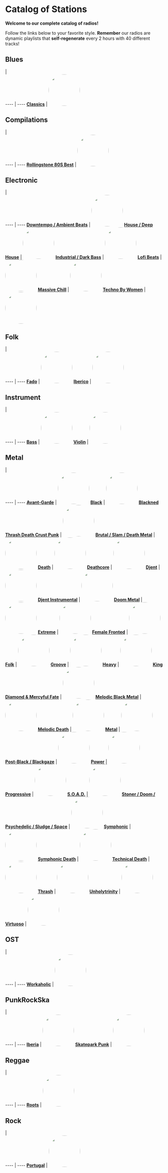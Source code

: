 

<style>
figure {
  border: 0px #cccccc solid;
  padding: 4px;
  margin: auto;
  align: center;
}
</style>

# Catalog of Stations

**Welcome to our complete catalog of radios!**

Follow the links below to your favorite style. **Remember** our radios
are dynamic playlists that **self-regenerate** every 2 hours with 40 different
tracks!

## Blues

  |  
 ---- | ---- 
[**Classics**](https://radioninjapirata.github.io/radio_bluesclassics.html) | <a href="https://radioninjapirata.github.io/radio_bluesclassics.html" target="_blank"><img src="https://mosaic.scdn.co/640/ab67616d0000b2736cb77f1bf43e6ecd6e09feeeab67616d0000b27397bf63a862439a47e1430f55ab67616d0000b273cf445433ee3201966ff500d4ab67616d0000b273f9eb9a1e43607e1f71d217a9" height="100" width="auto" style="border-radius:50%"></a>

## Compilations

  |  
 ---- | ---- 
[**Rollingstone 80S Best**](https://radioninjapirata.github.io/radio_rollingbest80s.html) | <a href="https://radioninjapirata.github.io/radio_rollingbest80s.html" target="_blank"><img src="https://mosaic.scdn.co/640/ab67616d0000b27356e31f8c1acf3546f3dde264ab67616d0000b273ad29c5617de8b6a5eb46a9f7ab67616d0000b273ba187be83331b13d7bfd8b18ab67616d0000b273e45161990e83649071399525" height="100" width="auto" style="border-radius:50%"></a>

## Electronic

  |  
 ---- | ---- 
[**Downtempo / Ambient Beats**](https://radioninjapirata.github.io/radio_downtempo.html) | <a href="https://radioninjapirata.github.io/radio_downtempo.html" target="_blank"><img src="https://mosaic.scdn.co/640/ab67616d0000b2731a1ba7785a4b91c8aee7a79cab67616d0000b2734315c7e69eee93da77f78ff6ab67616d0000b27346a0ee48d3e55c7fef562b0eab67616d0000b2734aba224d974e8dca2f3cd158" height="100" width="auto" style="border-radius:50%"></a>
[**House / Deep House**](https://radioninjapirata.github.io/house.html) | <a href="https://radioninjapirata.github.io/house.html" target="_blank"><img src="https://mosaic.scdn.co/640/ab67616d0000b2735199b17c441bc87888f5aa3dab67616d0000b27390e76a9fdbb107a080198652ab67616d0000b273cc23e7562cc57c84d006d31cab67616d0000b273e46384ef83c754e28d8a2eab" height="100" width="auto" style="border-radius:50%"></a>
[**Industrial / Dark Bass**](https://radioninjapirata.github.io/radio_industrial_darkbass.html) | <a href="https://radioninjapirata.github.io/radio_industrial_darkbass.html" target="_blank"><img src="https://mosaic.scdn.co/640/ab67616d0000b2730c5105ab5c784983196d24a3ab67616d0000b2733b1b1cb78cd19ecdcd8a8d6eab67616d0000b273dfc6e536be7ca4a09208b4b2ab67616d0000b273ffbde8e1578347b25c502686" height="100" width="auto" style="border-radius:50%"></a>
[**Lofi Beats**](https://radioninjapirata.github.io/radio_lofi.html) | <a href="https://radioninjapirata.github.io/radio_lofi.html" target="_blank"><img src="https://mosaic.scdn.co/640/ab67616d0000b27306dd8e34625cad91d64b33b9ab67616d0000b2731b6f999c2c9c22066611f709ab67616d0000b2731d4312e28a656626f7342994ab67616d0000b2737cabdd63e4cf2f413980771a" height="100" width="auto" style="border-radius:50%"></a>
[**Massive Chill**](https://radioninjapirata.github.io/massive_chill.html) | <a href="https://radioninjapirata.github.io/massive_chill.html" target="_blank"><img src="https://mosaic.scdn.co/640/ab67616d0000b2730cfdf9ca895535a0e53be30fab67616d0000b27345db4df85d7a232919ae4fb8ab67616d0000b2734afab22775c0b66debf983f2ab67616d0000b273e5b05bdf99bcc38741cec670" height="100" width="auto" style="border-radius:50%"></a>
[**Techno By Women**](https://radioninjapirata.github.io/radio_technowomen.html) | <a href="https://radioninjapirata.github.io/radio_technowomen.html" target="_blank"><img src="https://mosaic.scdn.co/640/ab67616d0000b2731d1eba23d1a1f88136ee3485ab67616d0000b2732a99d02cf9def673fdd51a1dab67616d0000b273460d1218d66f63140bcfc373ab67616d0000b273aba46c717b6562b5d08d2b6d" height="100" width="auto" style="border-radius:50%"></a>

## Folk

  |  
 ---- | ---- 
[**Fado**](https://radioninjapirata.github.io/radio_fado.html) | <a href="https://radioninjapirata.github.io/radio_fado.html" target="_blank"><img src="https://mosaic.scdn.co/640/ab67616d0000b2730729b42d6bec2c0e2005bd68ab67616d0000b2733c01c4ad5c910b2e042d33a0ab67616d0000b2734436c3bea617aa015284e840ab67616d0000b273fbd3ad1ee44987f838d2269c" height="100" width="auto" style="border-radius:50%"></a>
[**Iberico**](https://radioninjapirata.github.io/radio_folkiberico.html) | <a href="https://radioninjapirata.github.io/radio_folkiberico.html" target="_blank"><img src="https://mosaic.scdn.co/640/ab67616d0000b27337db6a8842b7fa70cfa856d0ab67616d0000b2738fdf3361f8c613a002292352ab67616d0000b273ae03268fc196e1c196db608eab67616d0000b273ee012a5994d8a121420f4c8b" height="100" width="auto" style="border-radius:50%"></a>

## Instrument

  |  
 ---- | ---- 
[**Bass**](https://radioninjapirata.github.io/radio_bassists.html) | <a href="https://radioninjapirata.github.io/radio_bassists.html" target="_blank"><img src="https://mosaic.scdn.co/640/ab67616d0000b273508ba1f64d8bde34a1d1b7f4ab67616d0000b2737f0e34797eff1b3157babb44ab67616d0000b273a5096a2c71ea6555555eec4aab67616d0000b273e64bb6c3d20459fc5246b76c" height="100" width="auto" style="border-radius:50%"></a>
[**Violin**](https://radioninjapirata.github.io/radio_violin.html) | <a href="https://radioninjapirata.github.io/radio_violin.html" target="_blank"><img src="https://mosaic.scdn.co/640/ab67616d0000b27388d3efe6cc7617bad185b55bab67616d0000b273d5d6957f73be207d4b8e5c27ab67616d0000b273e38051840ec58a50d18214a7ab67616d0000b273edd1b93ee66d6265337a592f" height="100" width="auto" style="border-radius:50%"></a>

## Metal

  |  
 ---- | ---- 
[**Avant-Garde**](https://radioninjapirata.github.io/radio_metalavantgarde.html) | <a href="https://radioninjapirata.github.io/radio_metalavantgarde.html" target="_blank"><img src="https://mosaic.scdn.co/640/ab67616d0000b2731647c8a5a629aa5e2e15b9c8ab67616d0000b2735a8d9c27bde55da2954b1a07ab67616d0000b273c2717ae15e603ada49ac2070ab67616d0000b273df3d2853e203937fff455e7c" height="100" width="auto" style="border-radius:50%"></a>
[**Black**](https://radioninjapirata.github.io/radio_blackmetal.html) | <a href="https://radioninjapirata.github.io/radio_blackmetal.html" target="_blank"><img src="https://mosaic.scdn.co/640/ab67616d0000b2731588c0c3996c876764ef0248ab67616d0000b273682473d6558277024a326f20ab67616d0000b273cfb5dbffc4017cf3d5b950ceab67616d0000b273e1988d4c59dc6f2ab0e36755" height="100" width="auto" style="border-radius:50%"></a>
[**Blackned Thrash Death Crust Punk**](https://radioninjapirata.github.io/radio_blacknedthrash.html) | <a href="https://radioninjapirata.github.io/radio_blacknedthrash.html" target="_blank"><img src="https://mosaic.scdn.co/640/ab67616d0000b273420f2de2c61499b2faa76679ab67616d0000b273485567159e47406b065024f1ab67616d0000b2736f8edfed65633e770140f10bab67616d0000b27394f38aaad330a5a9f60f2023" height="100" width="auto" style="border-radius:50%"></a>
[**Brutal / Slam / Death Metal**](https://radioninjapirata.github.io/radio_brutaldeathmetal.html) | <a href="https://radioninjapirata.github.io/radio_brutaldeathmetal.html" target="_blank"><img src="https://mosaic.scdn.co/640/ab67616d0000b27312ae6ffad89c22a3c5e82612ab67616d0000b2731a8ce46ea67b46c1317ac286ab67616d0000b2732bd186a5fb10c476791d89dcab67616d0000b2739f13bd1de2605feac0253fd7" height="100" width="auto" style="border-radius:50%"></a>
[**Death**](https://radioninjapirata.github.io/radio_deathmetal.html) | <a href="https://radioninjapirata.github.io/radio_deathmetal.html" target="_blank"><img src="https://mosaic.scdn.co/640/ab67616d0000b27317a9b7f6bc07aa2653ba0691ab67616d0000b2734e296fa8e577407988626dfcab67616d0000b27361fbcdc9bb6b11ba4cdfefe5ab67616d0000b2739f43b6a2fcb6f5ba0d2ebd13" height="100" width="auto" style="border-radius:50%"></a>
[**Deathcore**](https://radioninjapirata.github.io/deathcore.html) | <a href="https://radioninjapirata.github.io/deathcore.html" target="_blank"><img src="https://mosaic.scdn.co/640/ab67616d0000b27345895da3a4c828af52c22afcab67616d0000b273738b4ef15fc3c07564f7cca8ab67616d0000b273bb4881390193b40177ef5a98ab67616d0000b273d3ccf046d08a217aef1041e6" height="100" width="auto" style="border-radius:50%"></a>
[**Djent**](https://radioninjapirata.github.io/radio_djent.html) | <a href="https://radioninjapirata.github.io/radio_djent.html" target="_blank"><img src="https://mosaic.scdn.co/640/ab67616d0000b273027dc97a94300462ca43acccab67616d0000b2731fb8dc0c3ef228e0f9942782ab67616d0000b27389b57fb03a1f18dfcb0f2108ab67616d0000b273ce32a214696e5f4af749365f" height="100" width="auto" style="border-radius:50%"></a>
[**Djent Instrumental**](https://radioninjapirata.github.io/radio_instrumentaldjent.html) | <a href="https://radioninjapirata.github.io/radio_instrumentaldjent.html" target="_blank"><img src="https://mosaic.scdn.co/640/ab67616d0000b27353aa479fe9452dd195acc561ab67616d0000b27393bb9d619c92bcd6ba242c39ab67616d0000b273a5a49ab3fd0875948e5ec41eab67616d0000b273a67eb1ee9be7db9ab852e225" height="100" width="auto" style="border-radius:50%"></a>
[**Doom Metal**](https://radioninjapirata.github.io/radio_doom.html) | <a href="https://radioninjapirata.github.io/radio_doom.html" target="_blank"><img src="https://mosaic.scdn.co/640/ab67616d0000b27334b21c5d9d2714f6ba669368ab67616d0000b2734e7100309841d5a0c53bdaf3ab67616d0000b273839904eceb38d3816d9d27b8ab67616d0000b273e9bcd0c45f9e80971067f7ab" height="100" width="auto" style="border-radius:50%"></a>
[**Extreme**](https://radioninjapirata.github.io/radio_extrememetal.html) | <a href="https://radioninjapirata.github.io/radio_extrememetal.html" target="_blank"><img src="https://mosaic.scdn.co/640/ab67616d0000b2732f5d8523275c886f98e5b649ab67616d0000b27353fc5004b81b1757fa03d2e3ab67616d0000b273915b552a680b18046b3ade51ab67616d0000b273a7939c48bdf3252da37e975d" height="100" width="auto" style="border-radius:50%"></a>
[**Female Fronted**](https://radioninjapirata.github.io/radio_femalefrontedmetal.html) | <a href="https://radioninjapirata.github.io/radio_femalefrontedmetal.html" target="_blank"><img src="https://mosaic.scdn.co/640/ab67616d0000b27302af0713ed17f43d2d20583eab67616d0000b2732e16015f7fc2f0a363530ff1ab67616d0000b27343a868ad1ab4dbe15660e333ab67616d0000b273555fcb46a3984d605c4ffff7" height="100" width="auto" style="border-radius:50%"></a>
[**Folk**](https://radioninjapirata.github.io/radio_folkmetal.html) | <a href="https://radioninjapirata.github.io/radio_folkmetal.html" target="_blank"><img src="https://mosaic.scdn.co/640/ab67616d0000b2730ca6cddfcea465448a8b18d9ab67616d0000b27363757a39de7db2268a8e35f1ab67616d0000b273a4631b57433d31f698748e4aab67616d0000b273f9861db48d40d77a05504e8d" height="100" width="auto" style="border-radius:50%"></a>
[**Groove**](https://radioninjapirata.github.io/radio_groovemetal.html) | <a href="https://radioninjapirata.github.io/radio_groovemetal.html" target="_blank"><img src="https://mosaic.scdn.co/640/ab67616d0000b273675c3687135fc325a6abc27cab67616d0000b2739c0b2d74cfb910735ca55317ab67616d0000b273f8e7b636d92c12038052dcc7ab67616d0000b273f99e29660d585bfcfa75346a" height="100" width="auto" style="border-radius:50%"></a>
[**Heavy**](https://radioninjapirata.github.io/radio_heavymetal.html) | <a href="https://radioninjapirata.github.io/radio_heavymetal.html" target="_blank"><img src="https://mosaic.scdn.co/640/ab67616d0000b27384ec5d3723de8664c0705831ab67616d0000b2738ac56da51fdd03fed84cd6b0ab67616d0000b2739eb9d7f76b05d09e8ed30ef6ab67616d0000b273d5348d8ee47e53d30241ddc8" height="100" width="auto" style="border-radius:50%"></a>
[**King Diamond & Mercyful Fate**](https://radioninjapirata.github.io/radio_fan_KDMF.html) | <a href="https://radioninjapirata.github.io/radio_fan_KDMF.html" target="_blank"><img src="https://mosaic.scdn.co/640/ab67616d0000b2735601c9baa23e8f6c1039929fab67616d0000b273868aa679a7583bbefc07803cab67616d0000b27397620fb16ab7feed6a4da26cab67616d0000b273ab9ccbce3c75bfc983d6d2be" height="100" width="auto" style="border-radius:50%"></a>
[**Melodic Black Metal**](https://radioninjapirata.github.io/radio_melodicblackmetal.html) | <a href="https://radioninjapirata.github.io/radio_melodicblackmetal.html" target="_blank"><img src="https://mosaic.scdn.co/640/ab67616d0000b2731efca77c2ffa17d286c55315ab67616d0000b2737a28435c49110aacecb11988ab67616d0000b27397838297a61eba87b8300939ab67616d0000b273c35a499b030d1f442eb06cb7" height="100" width="auto" style="border-radius:50%"></a>
[**Melodic Death**](https://radioninjapirata.github.io/radio_melodicdeathmetal.html) | <a href="https://radioninjapirata.github.io/radio_melodicdeathmetal.html" target="_blank"><img src="https://mosaic.scdn.co/640/ab67616d0000b27307773b0de4d93fdbe2732711ab67616d0000b2730c596ccd727b8dd124066d44ab67616d0000b273926b40f575c2cc94ead2ca8fab67616d0000b273df641d5e50660fea109008fa" height="100" width="auto" style="border-radius:50%"></a>
[**Metal**](https://radioninjapirata.github.io/radio_metal.html) | <a href="https://radioninjapirata.github.io/radio_metal.html" target="_blank"><img src="https://mosaic.scdn.co/640/ab67616d0000b27302a1d6601e54c3011e1fb42cab67616d0000b27324f31a0a281320f0cec6f86fab67616d0000b273b2114d1096eaad976e532a53ab67616d0000b273c467ad092192eb9bccbf8122" height="100" width="auto" style="border-radius:50%"></a>
[**Post-Black / Blackgaze**](https://radioninjapirata.github.io/radio_blackgaze.html) | <a href="https://radioninjapirata.github.io/radio_blackgaze.html" target="_blank"><img src="https://mosaic.scdn.co/640/ab67616d0000b27306a347f6b8509637f200f792ab67616d0000b2733b8edd5c1dc9b771388f866eab67616d0000b273a221792185b87e8ad4a17288ab67616d0000b273e04b8473a7cc1afe32555a67" height="100" width="auto" style="border-radius:50%"></a>
[**Power**](https://radioninjapirata.github.io/radio_powermetal.html) | <a href="https://radioninjapirata.github.io/radio_powermetal.html" target="_blank"><img src="https://mosaic.scdn.co/640/ab67616d0000b2735ba00ea7e24153b5deb80255ab67616d0000b273879ed803005c5bbc41f3fff0ab67616d0000b273a57e7729ed936f4092fa05b1ab67616d0000b273cc0b25df6e8020c95d6a9441" height="100" width="auto" style="border-radius:50%"></a>
[**Progressive**](https://radioninjapirata.github.io/radio_progrock.html) | <a href="https://radioninjapirata.github.io/radio_progrock.html" target="_blank"><img src="https://mosaic.scdn.co/640/ab67616d0000b2732b8666405ca7d2184cd77b3eab67616d0000b2737a705472e46737f5d3d63a79ab67616d0000b2737cdca80f57de6fa28763e40eab67616d0000b273a1085dae0c9e7df6e7e6ee94" height="100" width="auto" style="border-radius:50%"></a>
[**S.O.A.D.**](https://radioninjapirata.github.io/radio_soad.html) | <a href="https://radioninjapirata.github.io/radio_soad.html" target="_blank"><img src="https://mosaic.scdn.co/640/ab67616d0000b2732ab7c92b92825908d4efcdc3ab67616d0000b273869e711ac5cbb1460801e0e0ab67616d0000b273a867435c4c44dec3733433cdab67616d0000b273ba00e990d1520a4cde41ce0c" height="100" width="auto" style="border-radius:50%"></a>
[**Stoner / Doom / Psychedelic / Sludge / Space**](https://radioninjapirata.github.io/radio_stonerrock.html) | <a href="https://radioninjapirata.github.io/radio_stonerrock.html" target="_blank"><img src="https://mosaic.scdn.co/640/ab67616d0000b2733d6808868a01627bd840cc07ab67616d0000b273a1fda6fd09beebbbd4c55c22ab67616d0000b273da0cb83db00564af533fe770ab67616d0000b273ed38ab2f93ea1a716b54c5db" height="100" width="auto" style="border-radius:50%"></a>
[**Symphonic**](https://radioninjapirata.github.io/radio_symphonicmetal.html) | <a href="https://radioninjapirata.github.io/radio_symphonicmetal.html" target="_blank"><img src="https://mosaic.scdn.co/640/ab67616d0000b2731102787bfc679532d3549790ab67616d0000b273c14bbacb32ef6a067ae2dbf7ab67616d0000b273c6b2f08d7eeb618e88435672ab67616d0000b273cb519163039eb8804b97695f" height="100" width="auto" style="border-radius:50%"></a>
[**Symphonic Death**](https://radioninjapirata.github.io/radio_symphonicdeathmetal.html) | <a href="https://radioninjapirata.github.io/radio_symphonicdeathmetal.html" target="_blank"><img src="https://mosaic.scdn.co/640/ab67616d0000b2731e13f79b5c174b8c12278d54ab67616d0000b27358ddb7f5ed12fd2bb3dfd97eab67616d0000b273d20d9827c396df106cb130b2ab67616d0000b273e890f2027f801b1386d91d1e" height="100" width="auto" style="border-radius:50%"></a>
[**Technical Death**](https://radioninjapirata.github.io/radio_technicaldeathmetal.html) | <a href="https://radioninjapirata.github.io/radio_technicaldeathmetal.html" target="_blank"><img src="https://mosaic.scdn.co/640/ab67616d0000b273052319792eda3f4a6512d6ddab67616d0000b27312d03883ee0aa4a66da657bbab67616d0000b27366d92703aaf53037445bcf8aab67616d0000b273f74a3e0c1c497ee447018400" height="100" width="auto" style="border-radius:50%"></a>
[**Thrash**](https://radioninjapirata.github.io/radio_thrashmetal.html) | <a href="https://radioninjapirata.github.io/radio_thrashmetal.html" target="_blank"><img src="https://mosaic.scdn.co/640/ab67616d0000b2730bab08e67b3856cf9a35be9eab67616d0000b273151e8bcc2b96899246016423ab67616d0000b273300b9c9759be5a4d7740b921ab67616d0000b273321fe70e6fd003eee551065a" height="100" width="auto" style="border-radius:50%"></a>
[**Unholytrinity**](https://radioninjapirata.github.io/radio_unholytrinity.html) | <a href="https://radioninjapirata.github.io/radio_unholytrinity.html" target="_blank"><img src="https://mosaic.scdn.co/640/ab67616d0000b2730dc82f557dadeb8109110f5fab67616d0000b2739a64dc6caa35c9394d213c5cab67616d0000b273a2bce1c979df5f4858c9bb59ab67616d0000b273a4fe8f6af6df7e12cd75dde5" height="100" width="auto" style="border-radius:50%"></a>
[**Virtuoso**](https://radioninjapirata.github.io/radio_guitarvirtuoso.html) | <a href="https://radioninjapirata.github.io/radio_guitarvirtuoso.html" target="_blank"><img src="https://mosaic.scdn.co/640/ab67616d0000b273120d4082c3a8cc754f301566ab67616d0000b2735636eb3ad6cc1089f3ef8f55ab67616d0000b273a2409b56d112d778150b4ecbab67616d0000b273b520455b4565d7f6e0932578" height="100" width="auto" style="border-radius:50%"></a>

## OST

  |  
 ---- | ---- 
[**Workaholic**](https://radioninjapirata.github.io/radio_ostworkaholic.html) | <a href="https://radioninjapirata.github.io/radio_ostworkaholic.html" target="_blank"><img src="https://mosaic.scdn.co/640/ab67616d0000b273017d3065ad9a0f1556a0f826ab67616d0000b2730f4bf5c96c9ee54fa00944c4ab67616d0000b2732b4d071f7824b2c60c3b85cdab67616d0000b273a95215ad3af6f2e9bea1db33" height="100" width="auto" style="border-radius:50%"></a>

## PunkRockSka

  |  
 ---- | ---- 
[**Iberia**](https://radioninjapirata.github.io/radio_iberianpunkrock.html) | <a href="https://radioninjapirata.github.io/radio_iberianpunkrock.html" target="_blank"><img src="https://mosaic.scdn.co/640/ab67616d0000b27345f9960864825b39024a7774ab67616d0000b27346f415254388c9f70ce7bbe2ab67616d0000b2735dce0b871070110986cb355fab67616d0000b273c5a0d7e79d0e8078ef8e779b" height="100" width="auto" style="border-radius:50%"></a>
[**Skatepark Punk**](https://radioninjapirata.github.io/radio_skateparkpunk.html) | <a href="https://radioninjapirata.github.io/radio_skateparkpunk.html" target="_blank"><img src="https://mosaic.scdn.co/640/ab67616d0000b2737da6574c4b69ad15f85e1a51ab67616d0000b27382971fc66068ed1c06f966a3ab67616d0000b273e2c986e6f33d8d7d7055dd85ab67616d0000b273fb50f671dd0a5a414aa4c180" height="100" width="auto" style="border-radius:50%"></a>

## Reggae

  |  
 ---- | ---- 
[**Roots**](https://radioninjapirata.github.io/radio_reggaeroots.html) | <a href="https://radioninjapirata.github.io/radio_reggaeroots.html" target="_blank"><img src="https://mosaic.scdn.co/640/ab67616d0000b2732db7cb360085f210d38c7386ab67616d0000b273616d40f5312c80043fded898ab67616d0000b273b4b2228f55c65d375d614373ab67616d0000b273cc2882be8d680614309c03bf" height="100" width="auto" style="border-radius:50%"></a>

## Rock

  |  
 ---- | ---- 
[**Portugal**](https://radioninjapirata.github.io/radio_rockportugues.html) | <a href="https://radioninjapirata.github.io/radio_rockportugues.html" target="_blank"><img src="https://mosaic.scdn.co/640/ab67616d0000b2735e1fe5a9fa9996ad7f7160c0ab67616d0000b2736a357c094c1fd9baecd5c3a9ab67616d0000b2737d3f85c8742aac122dff63c5ab67616d0000b273b4e10c1572c13285faf52ccf" height="100" width="auto" style="border-radius:50%"></a>